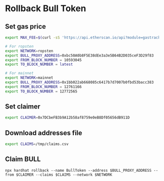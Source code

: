 # Rollback Bull Token

## Set gas price

```bash
export MAX_FEE=$(curl -sS 'https://api.etherscan.io/api?module=gastracker&action=gasoracle&apikey=YourApiKeyToken' | json result.ProposeGasPrice) && echo $MAX_FEE

# For ropsten
export NETWORK=ropsten
export BULL_PROXY_ADDRESS=0xbc50A0b8F5E38dEe3a3e5B64B2D035ceF3D29f83
export FROM_BLOCK_NUMBER = 10593045
export TO_BLOCK_NUMBER = latest

# For mainnet
export NETWORK=mainnet
export BULL_PROXY_ADDRESS=0x1bb022ab668085c6417b7d7007b0fbd53bacc383
export FROM_BLOCK_NUMBER = 12761166
export TO_BLOCK_NUMBER = 12772565
```

## Set claimer

```bash
export CLAIMER=0x7DCbeFB3b9A12b58af8759e0eB8Df05656dB911D
```

## Download addresses file

```bash
export CLAIMS=/tmp/claims.csv
```

## Claim BULL

`npx hardhat rollback --name BullToken --address $BULL_PROXY_ADDRESS --from $CLAIMER --claims $CLAIMS --network $NETWORK`
